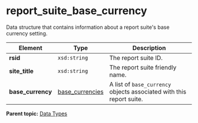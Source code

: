 # report\_suite\_base\_currency

Data structure that contains information about a report suite's base currency setting.

|Element|Type|Description|
|-------|----|-----------|
|**rsid** |`xsd:string` | The report suite ID. |
|**site\_title** |`xsd:string` | The report suite friendly name. |
|**base\_currency** |[base\_currencies](r_base_currencies.md#) | A list of `base_currency` objects associated with this report suite. |

**Parent topic:** [Data Types](../data_types/c_datatypes.md)

